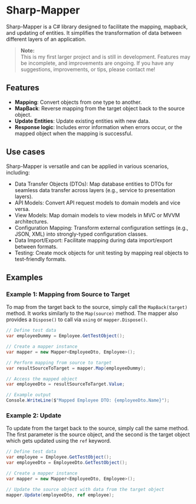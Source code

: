 # Sharp-Mapper

Sharp-Mapper is a C# library designed to facilitate the mapping, mapback, and updating of entities. It simplifies the transformation of data between different layers of an application.

> **Note:**  
> This is my first larger project and is still in development. Features may be incomplete, and improvements are ongoing. If you have any suggestions, improvements, or tips, please contact me!

## Features

- **Mapping**: Convert objects from one type to another.
- **MapBack**: Reverse mapping from the target object back to the source object.
- **Update Entities**: Update existing entities with new data.
- **Response logic**: Includes error information when errors occur, or the mapped object when the mapping is successful.

## Use cases

Sharp-Mapper is versatile and can be applied in various scenarios, including:

- Data Transfer Objects (DTOs): Map database entities to DTOs for seamless data transfer across layers (e.g., service to presentation layers).
- API Models: Convert API request models to domain models and vice versa.
- View Models: Map domain models to view models in MVC or MVVM architectures.
- Configuration Mapping: Transform external configuration settings (e.g., JSON, XML) into strongly-typed configuration classes.
- Data Import/Export: Facilitate mapping during data import/export between formats.
- Testing: Create mock objects for unit testing by mapping real objects to test-friendly formats.

## Examples

### Example 1: Mapping from Source to Target

To map from the target back to the source, simply call the `MapBack(target)` method. It works similarly to the `Map(source)` method. The mapper also provides a `Dispose()` to call via `using` or `mapper.Dispose()`.

```csharp
// Define test data
var employeeDummy = Employee.GetTestObject();

// Create a mapper instance
var mapper = new Mapper<EmployeeDto, Employee>();

// Perform mapping from source to target
var resultSourceToTarget = mapper.Map(employeeDummy);

// Access the mapped object
var employeeDto = resultSourceToTarget.Value;

// Example output
Console.WriteLine($"Mapped Employee DTO: {employeeDto.Name}");
```

### Example 2: Update 
To update from the target back to the source, simply call the same method. The first parameter is the source object, and the second is the target object which gets updated using the `ref` keyword.

```csharp
// Define test data
var employee = Employee.GetTestObject();
var employeeDto = EmployeeDto.GetTestObject();

// Create a mapper instance
var mapper = new Mapper<EmployeeDto, Employee>();

// Update the source object with data from the target object
mapper.Update(employeeDto, ref employee);
```
